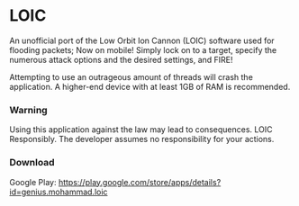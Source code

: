 LOIC
====

An unofficial port of the Low Orbit Ion Cannon (LOIC) software used for flooding packets; Now on mobile! Simply lock on to a target, specify the numerous attack options and the desired settings, and FIRE!

Attempting to use an outrageous amount of threads will crash the application. A higher-end device with at least 1GB of RAM is recommended.

### Warning
Using this application against the law may lead to consequences. LOIC Responsibly. The developer assumes no responsibility for your actions.

### Download
Google Play: https://play.google.com/store/apps/details?id=genius.mohammad.loic
